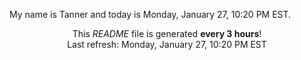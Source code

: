 My name is Tanner and today is Monday, January 27, 10:20 PM EST.

<p align="center">This <i>README</i> file is generated <b>every 3 hours</b>!</br>Last refresh: Monday, January 27, 10:20 PM EST<br /></p>
